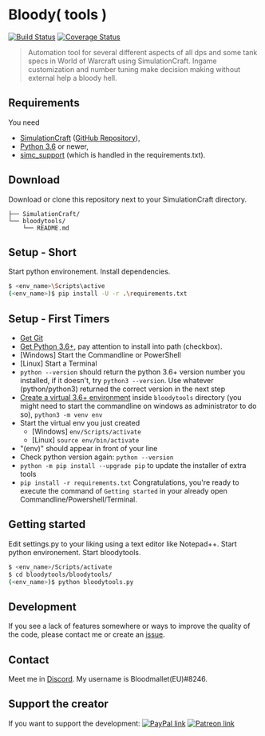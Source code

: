 Bloody( tools )
===========
[![Build Status](https://travis-ci.org/Bloodmallet/bloodytools.svg?branch=dev)](https://travis-ci.org/Bloodmallet/bloodytools) [![Coverage Status](https://coveralls.io/repos/github/Bloodmallet/bloodytools/badge.svg?branch=dev)](https://coveralls.io/github/Bloodmallet/bloodytools?branch=dev)

> Automation tool for several different aspects of all dps and some tank specs in World of Warcraft using SimulationCraft. Ingame customization and number tuning make decision making without external help a bloody hell.

## Requirements
You need
- [SimulationCraft](http://downloads.simulationcraft.org/?C=M;O=D) ([GitHub Repository](https://github.com/simulationcraft/simc)),
- [Python 3.6](https://www.python.org/downloads/) or newer,
- [simc_support](https://github.com/Bloodmallet/simc_support) (which is handled in the requirements.txt).

## Download
Download or clone this repository next to your SimulationCraft directory.

```
├── SimulationCraft/
└── bloodytools/
    └── README.md
```

## Setup - Short
Start python environement. Install dependencies.
```sh
$ <env_name>\Scripts\active
(<env_name>)$ pip install -U -r .\requirements.txt
```

## Setup - First Timers
 - [Get Git](https://gitforwindows.org/)
 - [Get Python 3.6+](https://www.python.org/downloads/), pay attention to install into path (checkbox).
 - [Windows] Start the Commandline or PowerShell
 - [Linux] Start a Terminal
 - `python --version` should return the python 3.6+ version number you installed, if it doesn't, try `python3 --version`. Use whatever (python/python3) returned the correct version in the next step
 - [Create a virtual 3.6+ environment](https://docs.python.org/3/library/venv.html) inside `bloodytools` directory (you might need to start the commandline on windows as administrator to do so), `python3 -m venv env`
 - Start the virtual env you just created
   - [Windows] `env/Scripts/activate`
   - [Linux] `source env/bin/activate`
 - "(env)" should appear in front of your line
 - Check python version again: `python --version`
 - `python -m pip install --upgrade pip` to update the installer of extra tools
 - `pip install -r requirements.txt`
Congratulations, you're ready to execute the command of `Getting started` in your already open Commandline/Powershell/Terminal.

## Getting started
Edit settings.py to your liking using a text editor like Notepad++. Start python environement. Start bloodytools.
```sh
$ <env_name>/Scripts/activate
$ cd bloodytools/bloodytools/
(<env_name>)$ python bloodytools.py
```

## Development
If you see a lack of features somewhere or ways to improve the quality of the code, please contact me or create an [issue](https://github.com/Bloodmallet/bloodytools/issues).

## Contact
Meet me in [Discord](https://discord.gg/sXfmMkm). My username is Bloodmallet(EU)#8246.

## Support the creator
If you want to support the development: [![PayPal link](https://img.shields.io/badge/PayPal-donate-blue.svg)](https://www.paypal.me/bloodmallet) [![Patreon link](https://img.shields.io/badge/Patreon-pledge-blue.svg)](https://www.patreon.com/bloodmallet)
